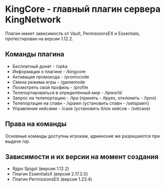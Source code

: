 # KingCore - главный плагин сервера KingNetwork

Плагин имеет зависимость от Vault, PermissionsEX и Essentials, протестирован на версии 1.12.2.

## Команды плагина

* Бесплатный донат - /opka
* Информация о плагине - /kingcore
* Активация промокода - /promocode
* Смена режима игры - /gamemode
* Посмотреть свой профиль - /profile
* Телепортироваться в определённый мир - /tpworld
* Запрос на телепортацию - /tpa (принять - /tpyes, отклонить - /tpno)
* Телепортация на спавн - /spawn (установить спавн - /setspawn)
* Управление кейсами - /case (установить блок кейсов - /setcase)

## Права на команды

Основные команды доступны игрокам, админские же разрешаются при выдаче /op.

## Зависимости и их версии на момент создания

* Ядро Spigot (версия 1.12.2)
* Плагин EssentialsX (версия 2.17.2.0)
* Плагин PermissionsEX (версия 1.23.4)
